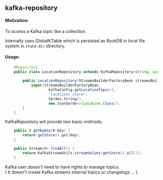 ## kafka-repository

#### Motivation:

To access a Kafka topic like a collection.

Internally uses GlobalKTable which is persisted as RockDB in local file system in `state-dir` directory.

#### Usage:

```java
    @Repository
    public class LocationRepository extends KafkaRepository<String, Location> {
    
        public LocationRepository(StreamsBuilderFactoryBean streamsBuilderFactoryBean, KafkaConfig kafkaConfig) {
            super(streamsBuilderFactoryBean,
                    kafkaConfig.getLocationTopic(),
                    "locations-store",
                    Serdes.String(),
                    new JsonSerde<>(Location.class));
        }
    }
```

KafkaRepository will provide two basic methods:

```java
    public V getByKey(K key) {
        return getStore().get(key);
    }

    public Stream<V> findAll() {
        return KafkaStreamUtils.streamValues(getStore().all());
    }
```

Kafka user doesn't need to have rights to manage topics.<br>
( It doesn't create Kafka streams internal topics or changelogs ... )

